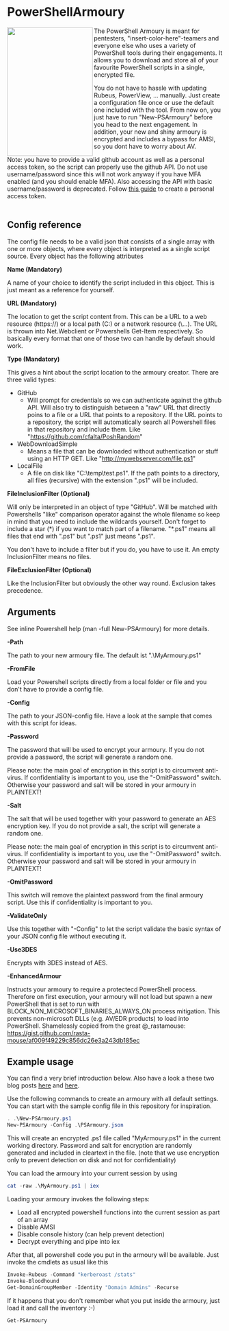 # PowerShellArmoury

<img align="left" width="200" height="300" src="https://user-images.githubusercontent.com/7213829/72599954-fae92780-3912-11ea-9ad4-7da273ee75dd.png">

The PowerShell Armoury is meant for pentesters, "insert-color-here"-teamers and everyone else who uses a variety of PowerShell tools during their engagements. It allows you to download and store all of your favourite PowerShell scripts in a single, encrypted file.

You do not have to hassle with updating Rubeus, PowerView, ... manually. Just create a configuration file once or use the default one included with the tool. From now on, you just have to run "New-PSArmoury" before you head to the next engagement.
In addition, your new and shiny armoury is encrypted and includes a bypass for AMSI, so you dont have to worry about AV.

Note: you have to provide a valid github account as well as a personal access token, so the script can properly use the github API. Do not use username/password since this will not work anyway if you have MFA enabled (and you should enable MFA). Also accessing the API with basic username/password is deprecated.
Follow [this guide](https://docs.github.com/en/github/authenticating-to-github/creating-a-personal-access-token) to create a personal access token.
</br>
</br>

## Config reference

The config file needs to be a valid json that consists of a single array with one or more objects, where every object is interpreted as a single script source. Every object has the following attributes

**Name (Mandatory)**

A name of your choice to identify the script included in this object. This is just meant as a reference for yourself.

**URL (Mandatory)**

The location to get the script content from. This can be a URL to a web resource (https://) or a local path (C:\) or a network resource (\\...). The URL is thrown into Net.Webclient or Powershells Get-Item respectively. So basically every format that one of those two can handle by default should work.

**Type (Mandatory)**

This gives a hint about the script location to the armoury creator. There are three valid types:

- GitHub
    - Will prompt for credentials so we can authenticate against the github API. Will also try to distinguish between a "raw" URL that directly poins to a file or a URL that points to a repository. If the URL points to a repository, the script will automatically search all Powershell files in that repository and include them. Like "https://github.com/cfalta/PoshRandom"
- WebDownloadSimple
    - Means a file that can be downloaded without authentication or stuff using an HTTP GET. Like "http://mywebserver.com/file.ps1"
- LocalFile
    - A file on disk like "C:\temp\test.ps1". If the path points to a directory, all files (recursive) with the extension ".ps1" will be included. 

**FileInclusionFilter (Optional)**

Will only be interpreted in an object of type "GitHub". Will be matched with Powershells "like" comparison operator against the whole filename so keep in mind that you need to include the wildcards yourself. Don't forget to include a star (\*) if you want to match part of a filename. "*.ps1" means all files that end with ".ps1" but ".ps1" just means ".ps1".

You don't have to include a filter but if you do, you have to use it. An empty InclusionFilter means no files.

**FileExclusionFilter (Optional)**

Like the InclusionFilter but obviously the other way round. Exclusion takes precedence.

## Arguments

See inline Powershell help (man -full New-PSArmoury) for more details.

**-Path**

The path to your new armoury file. The default ist ".\MyArmoury.ps1"

**-FromFile**

Load your Powershell scripts directly from a local folder or file and you don't have to provide a config file.

**-Config**

The path to your JSON-config file. Have a look at the sample that comes with this script for ideas.

**-Password**

The password that will be used to encrypt your armoury. If you do not provide a password, the script will generate a random one.

Please note: the main goal of encryption in this script is to circumvent anti-virus. If confidentiality is important to you, use the "-OmitPassword" switch. Otherwise your password and salt will be stored in your armoury in PLAINTEXT!

**-Salt**

The salt that will be used together with your password to generate an AES encryption key. If you do not provide a salt, the script will generate a random one.

Please note: the main goal of encryption in this script is to circumvent anti-virus. If confidentiality is important to you, use the "-OmitPassword" switch. Otherwise your password and salt will be stored in your armoury in PLAINTEXT!

**-OmitPassword**

This switch will remove the plaintext password from the final armoury script. Use this if confidentiality is important to you.

**-ValidateOnly**

Use this together with "-Config" to let the script validate the basic syntax of your JSON config file without executing it.

**-Use3DES**

Encrypts with 3DES instead of AES.

**-EnhancedArmour**

Instructs your armoury to require a protectecd PowerShell process. Therefore on first execution, your armoury will not load but spawn a new PowerShell that is set to run with BLOCK_NON_MICROSOFT_BINARIES_ALWAYS_ON process mitigation. This prevents non-microsoft DLLs (e.g. AV/EDR products) to load into PowerShell.
Shamelessly copied from the great @_rastamouse: https://gist.github.com/rasta-mouse/af009f49229c856dc26e3a243db185ec


## Example usage

You can find a very brief introduction below. Also have a look a these two blog posts [here](https://cyberstoph.org/posts/2019/12/evading-anti-virus-with-powershell-armoury/) and [here](https://cyberstoph.org/posts/2020/02/psarmoury-1.4-now-with-even-more-armour/).

Use the following commands to create an armoury with all default settings. You can start with the sample config file in this repository for inspiration.

``` powershell
. .\New-PSArmoury.ps1
New-PSArmoury -Config .\PSArmoury.json
```
This will create an encrypted .ps1 file called "MyArmoury.ps1" in the current working directory. Password and salt for encryption are randomly generated and included in cleartext in the file. (note that we use encryption only to prevent detection on disk and not for confidentiality)

You can load the armoury into your current session by using

``` powershell
cat -raw .\MyArmoury.ps1 | iex
```

Loading your armoury invokes the following steps:
* Load all encrypted powershell functions into the current session as part of an array
* Disable AMSI
* Disable console history (can help prevent detection)
* Decrypt everything and pipe into iex 

After that, all powershell code you put in the armoury will be available. Just invoke the cmdlets as usual like this

``` powershell
Invoke-Rubeus -Command "kerberoast /stats"
Invoke-Bloodhound
Get-DomainGroupMember -Identity "Domain Admins" -Recurse
```

If it happens that you don't remember what you put inside the armoury, just load it and call the inventory :-)

``` powershell
Get-PSArmoury
```
